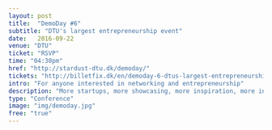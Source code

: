 ```yaml
---
layout: post
title:  "DemoDay #6"
subtitle: "DTU's largest entrepreneurship event"
date:   2016-09-22
venue: "DTU"
ticket: "RSVP"
time: "04:30pm"
href: "http://stardust-dtu.dk/demoday/"
tickets: "http://billetfix.dk/en/demoday-6-dtus-largest-entrepreneurship-event/"
intro: "For anyone interested in networking and entrepreneurship"
description: "More startups, more showcasing, more inspiration, more interaction, more mentors, more professionals and more investors! That’s what DemoDay #6 is going to be about: bringing the best of the entrepreneurial world to DTU. Contact: contact@stardust-dtu.dk"
type: "Conference"
image: "img/demoday.jpg"
free: "true"
---
```

<!-- fill in the URL of your event host page if you haven't enough information for a detail page, so the event link won't point on the detail page at all -->
